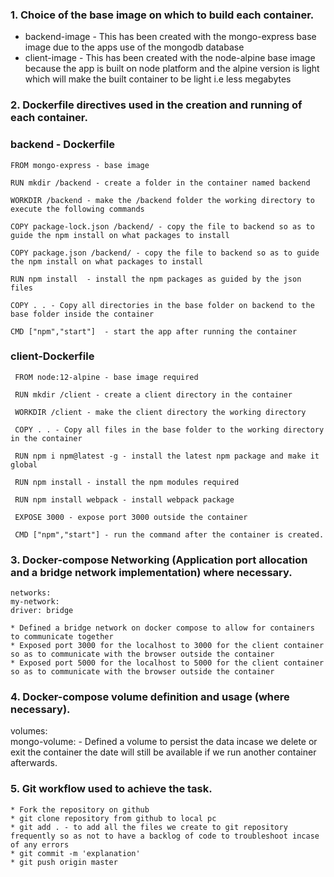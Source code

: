 ### 1. Choice of the base image on which to build each container.  
  - backend-image - This has been created with the mongo-express base image due to the apps use of the mongodb database  
  - client-image - This has been created with the node-alpine base image because the app is built on node platform and the alpine version is light which will make the    built container to be light i.e less megabytes  
    
### 2. Dockerfile directives used in the creation and running of each container.  
   ### backend - Dockerfile  
   
    FROM mongo-express - base image  

    RUN mkdir /backend - create a folder in the container named backend  

    WORKDIR /backend - make the /backend folder the working directory to execute the following commands  

    COPY package-lock.json /backend/ - copy the file to backend so as to guide the npm install on what packages to install  

    COPY package.json /backend/ - copy the file to backend so as to guide the npm install on what packages to install    

    RUN npm install  - install the npm packages as guided by the json files   

    COPY . . - Copy all directories in the base folder on backend to the base folder inside the container   

    CMD ["npm","start"]  - start the app after running the container  
    
###  client-Dockerfile 
    
     FROM node:12-alpine - base image required  

     RUN mkdir /client - create a client directory in the container  

     WORKDIR /client - make the client directory the working directory  

     COPY . . - Copy all files in the base folder to the working directory in the container  

     RUN npm i npm@latest -g - install the latest npm package and make it global  

     RUN npm install - install the npm modules required  

     RUN npm install webpack - install webpack package  

     EXPOSE 3000 - expose port 3000 outside the container  

     CMD ["npm","start"] - run the command after the container is created.   

### 3. Docker-compose Networking (Application port allocation and a bridge network implementation) where necessary.  
    networks:   
    my-network:   
    driver: bridge   

    * Defined a bridge network on docker compose to allow for containers to communicate together  
    * Exposed port 3000 for the localhost to 3000 for the client container so as to communicate with the browser outside the container  
    * Exposed port 5000 for the localhost to 5000 for the client container so as to communicate with the browser outside the container  

### 4. Docker-compose volume definition and usage (where necessary).  

volumes:  
  mongo-volume: - Defined a volume to persist the data incase we delete or exit the container the date will still be available if we run another container afterwards.  

### 5. Git workflow used to achieve the task.  
    * Fork the repository on github  
    * git clone repository from github to local pc  
    * git add . - to add all the files we create to git repository frequently so as not to have a backlog of code to troubleshoot incase of any errors  
    * git commit -m 'explanation'  
    * git push origin master  
